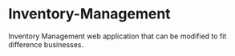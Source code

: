 # Inventory-Management
Inventory Management web application that can be modified to fit difference businesses.
